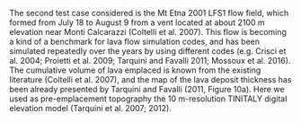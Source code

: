 The second test case considered is the Mt Etna 2001 LFS1 flow field, which formed from July 18 to August 9 from a vent located at about 2100 m elevation near Monti Calcarazzi (Coltelli et al. 2007). This flow is becoming a kind of a benchmark for lava flow simulation codes, and has been simulated repeatedly over the years by using different codes (e.g. Crisci et al. 2004; Proietti et al. 2009; Tarquini and Favalli 2011; Mossoux et al. 2016). The cumulative volume of lava emplaced is known from the existing literature (Coltelli et al. 2007), and the map of the lava deposit thickness has been already presented by Tarquini and Favalli (2011, Figure 10a). Here we used as pre-emplacement topography the 10 m-resolution TINITALY digital elevation model (Tarquini et al. 2007; 2012). 
